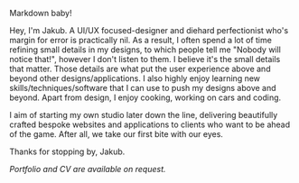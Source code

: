 Markdown baby!

Hey, I'm Jakub. A UI/UX focused-designer and diehard perfectionist who's margin for error is practically nil. As a result, I often spend a lot of time refining small details in my designs, to which people tell me "Nobody will notice that!", however I don't listen to them. I believe it's the small details that matter. Those details are what put the user experience above and beyond other designs/applications. I also highly enjoy learning new skills/techniques/software that I can use to push my designs above and beyond. Apart from design, I enjoy cooking, working on cars and coding.

I aim of starting my own studio later down the line, delivering beautifully crafted bespoke websites and applications to clients who want to be ahead of the game. After all, we take our first bite with our eyes.

Thanks for stopping by, Jakub.

_Portfolio and CV are available on request._